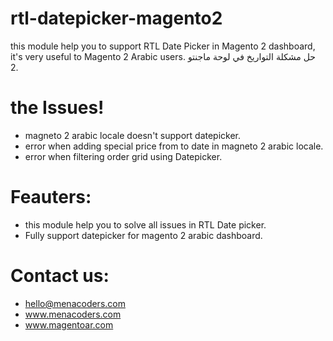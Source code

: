 # rtl-datepicker-magento2
this module help you to support RTL Date Picker in Magento 2 dashboard, it's very useful to Magento 2 Arabic users.
حل مشكلة التواريخ في لوحة ماجنتو 2.

# the Issues!
- magneto 2 arabic locale doesn't support datepicker.
- error when adding special price from to date in magneto 2 arabic locale.
- error when filtering order grid using Datepicker.

# Feauters:
- this module help you to solve all issues in RTL Date picker.
- Fully support datepicker for magento 2 arabic dashboard.

# Contact us:
- hello@menacoders.com
- www.menacoders.com
- www.magentoar.com
